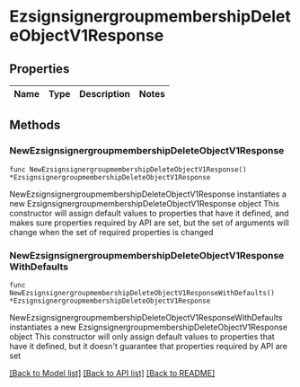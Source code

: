 # EzsignsignergroupmembershipDeleteObjectV1Response

## Properties

Name | Type | Description | Notes
------------ | ------------- | ------------- | -------------

## Methods

### NewEzsignsignergroupmembershipDeleteObjectV1Response

`func NewEzsignsignergroupmembershipDeleteObjectV1Response() *EzsignsignergroupmembershipDeleteObjectV1Response`

NewEzsignsignergroupmembershipDeleteObjectV1Response instantiates a new EzsignsignergroupmembershipDeleteObjectV1Response object
This constructor will assign default values to properties that have it defined,
and makes sure properties required by API are set, but the set of arguments
will change when the set of required properties is changed

### NewEzsignsignergroupmembershipDeleteObjectV1ResponseWithDefaults

`func NewEzsignsignergroupmembershipDeleteObjectV1ResponseWithDefaults() *EzsignsignergroupmembershipDeleteObjectV1Response`

NewEzsignsignergroupmembershipDeleteObjectV1ResponseWithDefaults instantiates a new EzsignsignergroupmembershipDeleteObjectV1Response object
This constructor will only assign default values to properties that have it defined,
but it doesn't guarantee that properties required by API are set


[[Back to Model list]](../README.md#documentation-for-models) [[Back to API list]](../README.md#documentation-for-api-endpoints) [[Back to README]](../README.md)



